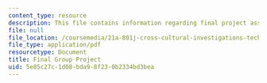 ```yaml
---
content_type: resource
description: This file contains information regarding final project assignment sheet.
file: null
file_location: /coursemedia/21a-801j-cross-cultural-investigations-technology-and-development-fall-2012/5e85c27c1d08bda98f230b2334bd3bea_MIT21A_801JF12_FinGrouPr.pdf
file_type: application/pdf
resourcetype: Document
title: Final Group Project
uid: 5e85c27c-1d08-bda9-8f23-0b2334bd3bea
---
```

